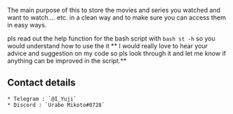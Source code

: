 The main purpose of this to store the movies and series you watched and want to watch.... etc. in a clean way and to make sure you can access them in easy ways.            

pls read out the help function for the bash script with `bash st -h` so you would understand how to use the it
** I would really love to hear your advice and suggestion on my code so pls look through it and let me know if anything can be improved in the script.**


## Contact details
    * Telegram : `@I_Yuji`
    * Discord : `Urabe Mikoto#0728`
